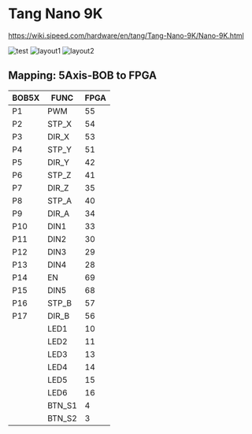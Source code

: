 # Tang Nano 9K

https://wiki.sipeed.com/hardware/en/tang/Tang-Nano-9K/Nano-9K.html

![test](https://raw.githubusercontent.com/multigcs/LinuxCNC-RIO/main/configs/TangNano9K/bob9k.jpg)
![layout1](https://raw.githubusercontent.com/multigcs/LinuxCNC-RIO/main/configs/TangNano9K/9k-bob.jpg)
![layout2](https://raw.githubusercontent.com/multigcs/LinuxCNC-RIO/main/configs/TangNano9K/9k-bob2.jpg)

## Mapping: 5Axis-BOB to FPGA 

| BOB5X | FUNC | FPGA |
| --- | --- | --- |
| P1 | PWM | 55 |
| P2 | STP_X | 54 |
| P3 | DIR_X | 53 |
| P4 | STP_Y | 51 |
| P5 | DIR_Y | 42 |
| P6 | STP_Z | 41 |
| P7 | DIR_Z | 35 |
| P8 | STP_A | 40 |
| P9 | DIR_A | 34 |
| P10 | DIN1 | 33 |
| P11 | DIN2 | 30 |
| P12 | DIN3 | 29 |
| P13 | DIN4 | 28 |
| P14 | EN | 69 |
| P15 | DIN5 | 68 |
| P16 | STP_B | 57 |
| P17 | DIR_B | 56 |
|   | LED1 | 10 |
|   | LED2 | 11 |
|   | LED3 | 13 |
|   | LED4 | 14 |
|   | LED5 | 15 |
|   | LED6 | 16 |
|   | BTN_S1 | 4 |
|   | BTN_S2 | 3 |

